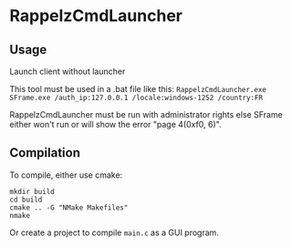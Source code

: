 # RappelzCmdLauncher
Usage
---
Launch client without launcher

This tool must be used in a .bat file like this:
`RappelzCmdLauncher.exe SFrame.exe /auth_ip:127.0.0.1 /locale:windows-1252 /country:FR`

RappelzCmdLauncher must be run with administrator rights else SFrame either won't run or will show the error "page 4(0xf0, 6)".

Compilation
---
To compile, either use cmake:
```
mkdir build
cd build
cmake .. -G "NMake Makefiles"
nmake
```

Or create a project to compile `main.c` as a GUI program.

